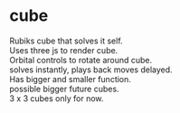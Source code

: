 # cube
Rubiks cube that solves it self.
<br/>
Uses three js to render cube.
<br/>
Orbital controls to rotate around cube.
<br/>
solves instantly, plays back moves delayed.
<br/>
Has bigger and smaller function.
<br/>
possible bigger future cubes.
<br/>
3 x 3 cubes only for now.

